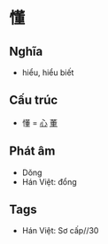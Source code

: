 # 懂

## Nghĩa

* hiểu, hiểu biết

## Cấu trúc
* 懂 = [心](心.md) [董](董.md)

## Phát âm

* Dǒng
* Hán Việt: đổng

## Tags
* Hán Việt: Sơ cấp//30

<script>window.HANZI_FIELD='懂';</script>
